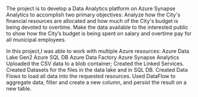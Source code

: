 The project is  to develop a Data Analytics platform on Azure Synapse Analytics to accomplish two primary objectives:
 Analyze how the City's financial resources are allocated and how much of the City's budget is being devoted to overtime.
 Make the data available to the interested public to show how the City’s budget is being spent on salary and overtime pay for all municipal employees.

In this project,I was able to work with multiple Azure resources:
Azure Data Lake Gen2
Azure SQL DB
Azure Data Factory
Azure Synapse Analytics
Uploaded the CSV data to a blob container;
Created the Linked Services.
Created Datasets for the files in the data lake and in SQL DB.
Created Data Flows to load all data into the requested resources.
Used DataFlow to aggregate data, filter and create a new column, and persist the result on a new table.
